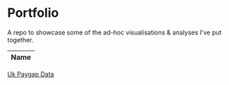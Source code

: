 # Portfolio
A repo to showcase some of the ad-hoc visualisations & analyses I've put together.

| Name |
| :---: | 
[Uk Paygap Data](https://github.com/tangandhara/Portfolio/tree/main/UK%20Pay%20Gap)
